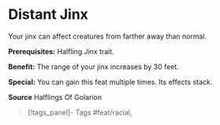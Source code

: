 ﻿---
cssclass: [feats]

---
# Distant Jinx

Your jinx can affect creatures from farther away than normal.

**Prerequisites:** Halfling Jinx trait.

**Benefit:** The range of your jinx increases by 30 feet.

**Special:** You can gain this feat multiple times. Its effects stack.

**Source** Halflings Of Golarion
>[!tags_panel]- Tags
> #feat/racial, 